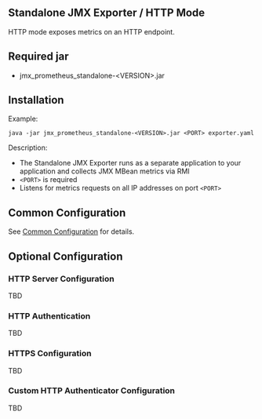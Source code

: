 Standalone JMX Exporter / HTTP Mode
---

HTTP mode exposes metrics on an HTTP endpoint.

## Required jar

- jmx_prometheus_standalone-\<VERSION>.jar

## Installation

Example:

```shell
java -jar jmx_prometheus_standalone-<VERSION>.jar <PORT> exporter.yaml
```

Description:

- The Standalone JMX Exporter runs as a separate application to your application and collects JMX MBean metrics via RMI
- `<PORT>` is required
- Listens for metrics requests on all IP addresses on port `<PORT>` 

## Common Configuration

See [Common Configuration](../COMMON_CONFIGURATION.md) for details.

## Optional Configuration

### HTTP Server Configuration 

TBD

### HTTP Authentication

TBD

### HTTPS Configuration

TBD

### Custom HTTP Authenticator Configuration

TBD
